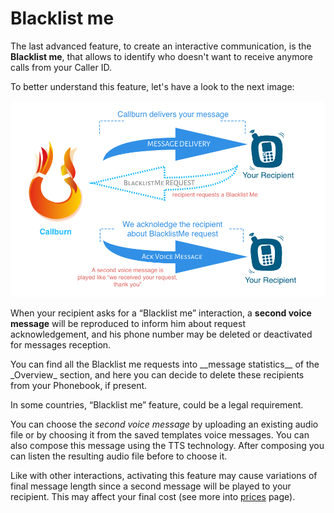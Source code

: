 <h1>Blacklist me</h1>

The last advanced feature, to create an interactive communication, is the __Blacklist me__, that allows to identify who doesn't want to receive anymore calls from your Caller ID.

To better understand this feature, let's have a look to the next image:

![Blacklist me](/assets/imagedoc/BlacklistMe.png)


When your recipient asks for a “Blacklist me” interaction, a __second voice message__ will be reproduced to inform him about request acknowledgement, and his phone number may be deleted or deactivated for messages reception. 

<note-box type="info">
You can find all the Blacklist me requests into __message statistics__ of the _Overview_ section, and here you can decide to delete these recipients from your Phonebook, if present. 
</note-box>

In some countries, “Blacklist me” feature, could be a legal requirement.

You can choose the _second voice message_ by uploading an existing audio file or by choosing it from the saved templates voice messages. You can also compose this message using the TTS technology. After composing you can listen the resulting audio file before to choose it. 

<note-box type="warning">
Like with other interactions, activating this feature may cause variations of final message length since a second message will be played to your recipient. This may affect your final cost (see more into <a href="#" ui-sref="docs({dir:'prices'})"> prices</a> page).
</note-box>


 